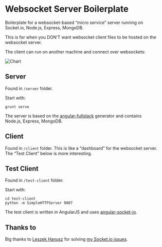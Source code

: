 # Websocket Server Boilerplate

Boilerplate for a websocket-based “micro service” server running on Socket.io, Node.js, Express, MongoDB.

This is for when you DON’T want websocket client files to be hosted on the websocket server.

The client can run on another machine and connect over websockets:

![Chart](http://i.stack.imgur.com/eC1Va.png)


## Server

Found in `/server` folder.

Start with:

	grunt serve

The server is based on the [angular-fullstack](https://github.com/DaftMonk/generator-angular-fullstack) generator and contains Node.js, Express, MongoDB.


## Client

Found in `/client` folder. This is like a “dashboard” for the websocket server. The “Test Client” below is more interesting.


## Test Client

Found in `/test-client` folder.

Start with:

	cd test-client
	python -m SimpleHTTPServer 9007

The test client is written in AngularJS and uses [angular-socket-io](https://github.com/btford/angular-socket-io).


## Thanks to

Big thanks to [Leszek Hanusz](http://stackoverflow.com/users/1221252/leszek-hanusz) for solving [my Socket.io issues](http://stackoverflow.com/questions/27998407/socket-io-cannot-connect-resorts-to-polling).

